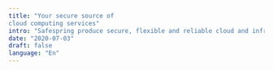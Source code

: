 ```yaml
---
title: "Your secure source of
cloud computing services"
intro: "Safespring produce secure, flexible and reliable cloud and infrastructure services based on Open Source and open standards."
date: "2020-07-03"
draft: false
language: "En"
---
```


